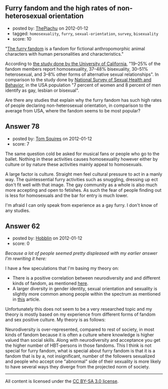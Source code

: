 ## Furry fandom and the high rates of non-heterosexual orientation

- posted by: [ThePiachu](https://stackexchange.com/users/-1/60-thepiachu) on 2012-01-12
- tagged: `homosexuality`, `furry`, `sexual-orientation`, `survey`, `bisexuality`
- score: 10

"[The furry fandom][1] is a fandom for fictional anthropomorphic animal characters with human personalities and characteristics."

According to [the study done by the University of California][2], "19–25% of the fandom members report homosexuality, 37–48% bisexuality, 30–51% heterosexual, and 3–8% other forms of alternative sexual relationships". In comparison to the study done by [National Survey of Sexual Health and Behavior][3], in the USA population "7 percent of women and 8 percent of men identify as gay, lesbian or bisexual".

Are there any studies that explain why the furry fandom has such high rates of people declaring non-heterosexual orientation, in comparison to the average from USA, where the fandom seems to be most popular?

  [1]: http://en.wikipedia.org/wiki/Furry_fandom
  [2]: http://studyf3.livejournal.com/1383.html
  [3]: http://en.wikipedia.org/wiki/LGBT_demographics_of_the_United_States


## Answer 78

- posted by: [Tom Squires](https://stackexchange.com/users/-1/48-tom-squires) on 2012-01-12
- score: 7

The same question cold be asked for musical fans or people who go to the ballet. Nothing in these activities causes homosexuality however either by culture or by nature these activities mainly appeal to homosexuals. 

A large factor is culture. Straight men feel cultural pressure to act in a manly way. The quintessential furry activities such as snuggling, dressing up ect don't fit well with that image. The gay community as a whole is also much more accepting and open to fetishes. As such the fear of people finding out is less for homosexuals and the bar for entry is much lower.

I'm afraid I can only speak from experience as a gay furry. I don't know of any studies.


## Answer 62

- posted by: [Hobblin](https://stackexchange.com/users/-1/61-hobblin) on 2012-01-12
- score: 0

*Because a lot of people seemed pretty displeased with my earlier answer I'm rewriting it here:*

I have a few speculations that I'm basing my theory on:

  * There is a positive correlation between neurodiversity and and different kinds of fandom, as mentioned [here](http://www.tor.com/blogs/2009/08/neurodiversity-and-fandom).
  * A larger diversity in gender identity, sexual orientation and sexuality is slightly more common among people within the spectrum as mentioned in [this](http://nominatissima.wordpress.com/2011/07/26/sex-the-spectrum-sex-positive-neurodiversity/) article.

Unfortunately this does not seem to be a very researched topic and my theory is mostly based on my experience from different forms of fandom and sex positive culture. My theory is as follows:

Neurodiversity is over-represented, compared to rest of society, in most kinds of fandom because it is often a culture where knowledge is higher valued than social skills. Along with neurodiversity and acceptance you get the higher number of HBT-persons in those fandoms. This I think is not special for furry fandom, what is special about furry fandom is that it is a fandom that is by a, not insignificant, number of the followers sexualized and people who accept one "abnormal" side of their sexuality is more likely to have several ways they diverge from the projected norm of society.



---

All content is licensed under the [CC BY-SA 3.0 license](https://creativecommons.org/licenses/by-sa/3.0/).
